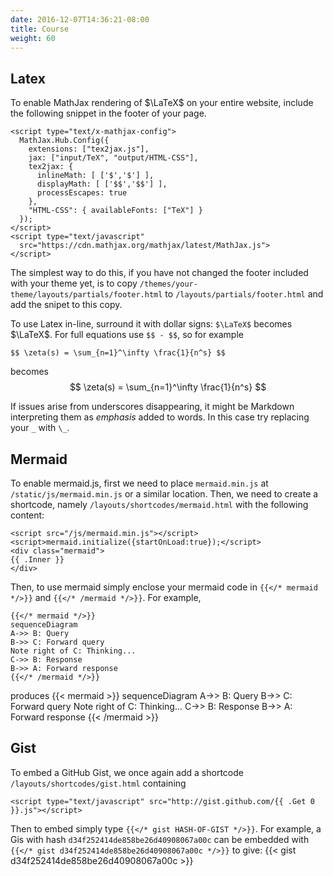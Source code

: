 ```yaml
---
date: 2016-12-07T14:36:21-08:00
title: Course
weight: 60
---
```


## Latex

To enable MathJax rendering of $\LaTeX$ on your entire website, include the following snippet in the footer of your page.
```
<script type="text/x-mathjax-config">
  MathJax.Hub.Config({
    extensions: ["tex2jax.js"],
    jax: ["input/TeX", "output/HTML-CSS"],
    tex2jax: {
      inlineMath: [ ['$','$'] ],
      displayMath: [ ['$$','$$'] ],
      processEscapes: true
    },
    "HTML-CSS": { availableFonts: ["TeX"] }
  });
</script>
<script type="text/javascript"
  src="https://cdn.mathjax.org/mathjax/latest/MathJax.js">
</script>
```
The simplest way to do this, if you have not changed the footer included with your theme yet, is to copy `/themes/your-theme/layouts/partials/footer.html` to `/layouts/partials/footer.html` and add the snipet to this copy.

To use Latex in-line, surround it with dollar signs: `$\LaTeX$` becomes $\LaTeX$. For full equations use `$$ - $$`, so for example
```
$$ \zeta(s) = \sum_{n=1}^\infty \frac{1}{n^s} $$
```
becomes
$$ \zeta(s) = \sum_{n=1}^\infty \frac{1}{n^s} $$

If issues arise from underscores disappearing, it might be Markdown interpreting them as _emphasis_ added to words. In this case try replacing your `_` with `\_`.

## Mermaid

To enable mermaid.js, first we need to place `mermaid.min.js` at `/static/js/mermaid.min.js` or a similar location. Then, we need to create a shortcode, namely `/layouts/shortcodes/mermaid.html` with the following content:
```
<script src="/js/mermaid.min.js"></script>
<script>mermaid.initialize({startOnLoad:true});</script>
<div class="mermaid">
{{ .Inner }}
</div>
```

Then, to use mermaid simply enclose your mermaid code in `{{</* mermaid */>}}` and `{{</* /mermaid */>}}`. For example,
```
{{</* mermaid */>}}
sequenceDiagram
A->> B: Query
B->> C: Forward query
Note right of C: Thinking...
C->> B: Response
B->> A: Forward response
{{</* /mermaid */>}}
```
produces
{{< mermaid >}}
sequenceDiagram
A->> B: Query
B->> C: Forward query
Note right of C: Thinking...
C->> B: Response
B->> A: Forward response
{{< /mermaid >}}

## Gist

To embed a GitHub Gist, we once again add a shortcode `/layouts/shortcodes/gist.html` containing
```
<script type="text/javascript" src="http://gist.github.com/{{ .Get 0 }}.js"></script>
```
Then to embed simply type `{{</* gist HASH-OF-GIST */>}}`. For example, a Gis with hash `d34f252414de858be26d40908067a00c` can be embedded with `{{</* gist d34f252414de858be26d40908067a00c */>}}` to give:
 {{< gist d34f252414de858be26d40908067a00c >}}

